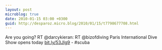 ```yaml
---
layout: post
microblog: true
date: 2010-01-15 03:00 +0300
guid: http://desparoz.micro.blog/2010/01/15/t7798677708.html
---
```

Are you going? RT @darcykieran: RT @bizofdiving Paris International Dive Show opens today [bit.ly/53JIg9](http://bit.ly/53JIg9) - #scuba
